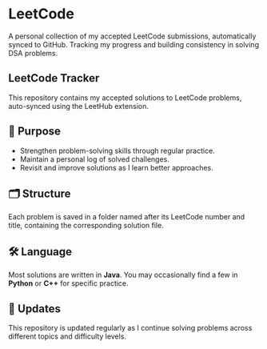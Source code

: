 # LeetCode
A personal collection of my accepted LeetCode submissions, automatically synced to GitHub. Tracking my progress and building consistency in solving DSA problems.

## LeetCode Tracker

This repository contains my accepted solutions to LeetCode problems, auto-synced using the LeetHub extension.

## 🎯 Purpose
- Strengthen problem-solving skills through regular practice.
- Maintain a personal log of solved challenges.
- Revisit and improve solutions as I learn better approaches.

## 🗂️ Structure
Each problem is saved in a folder named after its LeetCode number and title, containing the corresponding solution file.

## 🛠️ Language
Most solutions are written in **Java**. You may occasionally find a few in **Python** or **C++** for specific practice.

## 🔄 Updates
This repository is updated regularly as I continue solving problems across different topics and difficulty levels.

